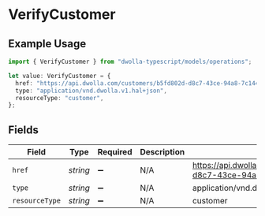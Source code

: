 # VerifyCustomer

## Example Usage

```typescript
import { VerifyCustomer } from "dwolla-typescript/models/operations";

let value: VerifyCustomer = {
  href: "https://api.dwolla.com/customers/b5fd802d-d8c7-43ce-94a8-7c14485b7042",
  type: "application/vnd.dwolla.v1.hal+json",
  resourceType: "customer",
};
```

## Fields

| Field                                                                 | Type                                                                  | Required                                                              | Description                                                           | Example                                                               |
| --------------------------------------------------------------------- | --------------------------------------------------------------------- | --------------------------------------------------------------------- | --------------------------------------------------------------------- | --------------------------------------------------------------------- |
| `href`                                                                | *string*                                                              | :heavy_minus_sign:                                                    | N/A                                                                   | https://api.dwolla.com/customers/b5fd802d-d8c7-43ce-94a8-7c14485b7042 |
| `type`                                                                | *string*                                                              | :heavy_minus_sign:                                                    | N/A                                                                   | application/vnd.dwolla.v1.hal+json                                    |
| `resourceType`                                                        | *string*                                                              | :heavy_minus_sign:                                                    | N/A                                                                   | customer                                                              |